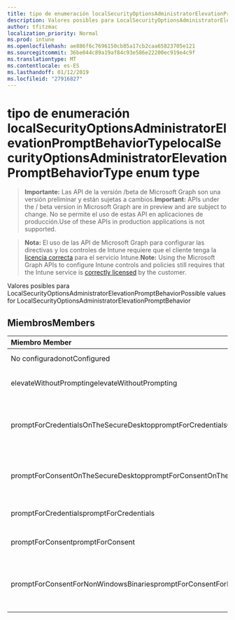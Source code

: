 ```yaml
---
title: tipo de enumeración localSecurityOptionsAdministratorElevationPromptBehaviorType
description: Valores posibles para LocalSecurityOptionsAdministratorElevationPromptBehavior
author: tfitzmac
localization_priority: Normal
ms.prod: intune
ms.openlocfilehash: ae886f6c7696150cb85a17cb2caa65823705e121
ms.sourcegitcommit: 36be044c89a19af84c93e586e22200ec919e4c9f
ms.translationtype: MT
ms.contentlocale: es-ES
ms.lasthandoff: 01/12/2019
ms.locfileid: "27916827"
---
```

# <a name="localsecurityoptionsadministratorelevationpromptbehaviortype-enum-type"></a><span data-ttu-id="ac5f8-103">tipo de enumeración localSecurityOptionsAdministratorElevationPromptBehaviorType</span><span class="sxs-lookup"><span data-stu-id="ac5f8-103">localSecurityOptionsAdministratorElevationPromptBehaviorType enum type</span></span>

> <span data-ttu-id="ac5f8-104">**Importante:** Las API de la versión /beta de Microsoft Graph son una versión preliminar y están sujetas a cambios.</span><span class="sxs-lookup"><span data-stu-id="ac5f8-104">**Important:** APIs under the / beta version in Microsoft Graph are in preview and are subject to change.</span></span> <span data-ttu-id="ac5f8-105">No se permite el uso de estas API en aplicaciones de producción.</span><span class="sxs-lookup"><span data-stu-id="ac5f8-105">Use of these APIs in production applications is not supported.</span></span>

> <span data-ttu-id="ac5f8-106">**Nota:** El uso de las API de Microsoft Graph para configurar las directivas y los controles de Intune requiere que el cliente tenga la [licencia correcta](https://go.microsoft.com/fwlink/?linkid=839381) para el servicio Intune.</span><span class="sxs-lookup"><span data-stu-id="ac5f8-106">**Note:** Using the Microsoft Graph APIs to configure Intune controls and policies still requires that the Intune service is [correctly licensed](https://go.microsoft.com/fwlink/?linkid=839381) by the customer.</span></span>

<span data-ttu-id="ac5f8-107">Valores posibles para LocalSecurityOptionsAdministratorElevationPromptBehavior</span><span class="sxs-lookup"><span data-stu-id="ac5f8-107">Possible values for LocalSecurityOptionsAdministratorElevationPromptBehavior</span></span>
## <a name="members"></a><span data-ttu-id="ac5f8-108">Miembros</span><span class="sxs-lookup"><span data-stu-id="ac5f8-108">Members</span></span>
|<span data-ttu-id="ac5f8-109">Miembro	</span><span class="sxs-lookup"><span data-stu-id="ac5f8-109">Member</span></span>|<span data-ttu-id="ac5f8-110">Valor</span><span class="sxs-lookup"><span data-stu-id="ac5f8-110">Value</span></span>|<span data-ttu-id="ac5f8-111">Descripción</span><span class="sxs-lookup"><span data-stu-id="ac5f8-111">Description</span></span>|
|:---|:---|:---|
|<span data-ttu-id="ac5f8-112">No configurado</span><span class="sxs-lookup"><span data-stu-id="ac5f8-112">notConfigured</span></span>|<span data-ttu-id="ac5f8-113">0</span><span class="sxs-lookup"><span data-stu-id="ac5f8-113">0</span></span>|<span data-ttu-id="ac5f8-114">No configurado</span><span class="sxs-lookup"><span data-stu-id="ac5f8-114">Not Configured</span></span>|
|<span data-ttu-id="ac5f8-115">elevateWithoutPrompting</span><span class="sxs-lookup"><span data-stu-id="ac5f8-115">elevateWithoutPrompting</span></span>|<span data-ttu-id="ac5f8-116">1</span><span class="sxs-lookup"><span data-stu-id="ac5f8-116">1</span></span>|<span data-ttu-id="ac5f8-117">Elevar sin preguntar.</span><span class="sxs-lookup"><span data-stu-id="ac5f8-117">Elevate without prompting.</span></span>|
|<span data-ttu-id="ac5f8-118">promptForCredentialsOnTheSecureDesktop</span><span class="sxs-lookup"><span data-stu-id="ac5f8-118">promptForCredentialsOnTheSecureDesktop</span></span>|<span data-ttu-id="ac5f8-119">2</span><span class="sxs-lookup"><span data-stu-id="ac5f8-119">2</span></span>|<span data-ttu-id="ac5f8-120">Símbolo del sistema para las credenciales en el escritorio seguro</span><span class="sxs-lookup"><span data-stu-id="ac5f8-120">Prompt for credentials on the secure desktop</span></span>|
|<span data-ttu-id="ac5f8-121">promptForConsentOnTheSecureDesktop</span><span class="sxs-lookup"><span data-stu-id="ac5f8-121">promptForConsentOnTheSecureDesktop</span></span>|<span data-ttu-id="ac5f8-122">3</span><span class="sxs-lookup"><span data-stu-id="ac5f8-122">3</span></span>|<span data-ttu-id="ac5f8-123">Pedir consentimiento en el escritorio seguro</span><span class="sxs-lookup"><span data-stu-id="ac5f8-123">Prompt for consent on the secure desktop</span></span>|
|<span data-ttu-id="ac5f8-124">promptForCredentials</span><span class="sxs-lookup"><span data-stu-id="ac5f8-124">promptForCredentials</span></span>|<span data-ttu-id="ac5f8-125">4</span><span class="sxs-lookup"><span data-stu-id="ac5f8-125">4</span></span>|<span data-ttu-id="ac5f8-126">Solicitud de credenciales</span><span class="sxs-lookup"><span data-stu-id="ac5f8-126">Prompt for credentials</span></span>|
|<span data-ttu-id="ac5f8-127">promptForConsent</span><span class="sxs-lookup"><span data-stu-id="ac5f8-127">promptForConsent</span></span>|<span data-ttu-id="ac5f8-128">5</span><span class="sxs-lookup"><span data-stu-id="ac5f8-128">5</span></span>|<span data-ttu-id="ac5f8-129">Solicitud de consentimiento</span><span class="sxs-lookup"><span data-stu-id="ac5f8-129">Prompt for consent</span></span>|
|<span data-ttu-id="ac5f8-130">promptForConsentForNonWindowsBinaries</span><span class="sxs-lookup"><span data-stu-id="ac5f8-130">promptForConsentForNonWindowsBinaries</span></span>|<span data-ttu-id="ac5f8-131">6</span><span class="sxs-lookup"><span data-stu-id="ac5f8-131">6</span></span>|<span data-ttu-id="ac5f8-132">Pedir consentimiento para archivos binarios que no son de Windows</span><span class="sxs-lookup"><span data-stu-id="ac5f8-132">Prompt for consent for non-Windows binaries</span></span>|





